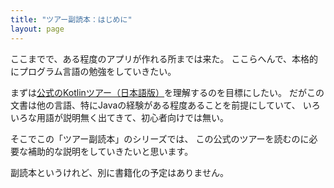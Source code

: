 ```yaml
---
title: "ツアー副読本：はじめに"
layout: page
---
```

ここまでで、ある程度のアプリが作れる所までは来た。
ここらへんで、本格的にプログラム言語の勉強をしていきたい。

まずは[公式のKotlinツアー（日本語版）](https://karino2.github.io/kotlin-web-site-ja/docs/kotlin-tour-welcome.html)を理解するのを目標にしたい。
だがこの文書は他の言語、特にJavaの経験がある程度あることを前提にしていて、
いろいろな用語が説明無く出てきて、初心者向けでは無い。

そこでこの「ツアー副読本」のシリーズでは、
この公式のツアーを読むのに必要な補助的な説明をしていきたいと思います。

副読本というけれど、別に書籍化の予定はありません。
